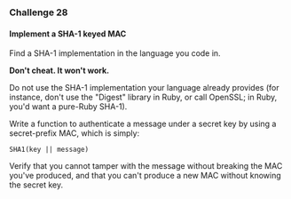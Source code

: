 ### Challenge 28
#### Implement a SHA-1 keyed MAC

Find a SHA-1 implementation in the language you code in.

**Don't cheat. It won't work.**

Do not use the SHA-1 implementation your language already provides (for instance, don't use the "Digest" library in Ruby, or call OpenSSL; in Ruby, you'd want a pure-Ruby SHA-1).

Write a function to authenticate a message under a secret key by using a secret-prefix MAC, which is simply:

```
SHA1(key || message)
```

Verify that you cannot tamper with the message without breaking the MAC you've produced, and that you can't produce a new MAC without knowing the secret key.

